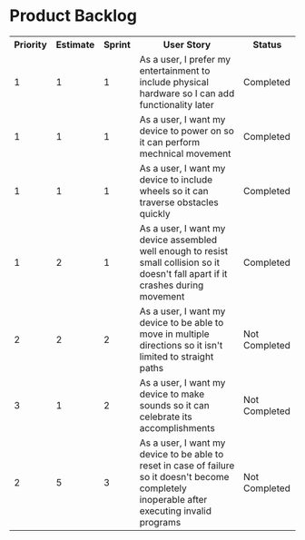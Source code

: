 <h1>Product Backlog</h1>
<table>
  <tr>
     <th>Priority</th>
     <th>Estimate</th>
     <th>Sprint</th>
     <th>User Story</th>
     <th>Status</th>
  </tr>
  
  <tr>
      <td>1</td><td>1</td><td>1</td><td>As a user, I prefer my entertainment to include physical hardware so I can add functionality later</td><td>Completed</td>
  </tr>
  
  <tr>
  <td>1</td><td>1</td><td>1</td><td>As a user, I want my device to power on so it can perform mechnical movement</td><td>Completed</td>
  </tr>
  
  <tr>
      <td>1</td><td>1</td><td>1</td><td>As a user, I want my device to include wheels so it can traverse obstacles quickly</td><td>Completed</td>
  </tr>
  
  <tr>
  <td>1</td><td>2</td><td>1</td><td>As a user, I want my device assembled well enough to resist small collision so it doesn't fall apart if it crashes during movement</td><td>Completed</td>
  </tr>
  
  <tr>
      <td>2</td><td>2</td><td>2</td><td>As a user, I want my device to be able to move in multiple directions so it isn't limited to straight paths</td><td>Not Completed</td>
  </tr>
  
  <tr>
      <td>3</td><td>1</td><td>2</td><td>As a user, I want my device to make sounds so it can celebrate its accomplishments</td><td>Not Completed</td>
  </tr>
  
  <tr>
      <td>2</td><td>5</td><td>3</td><td>As a user, I want my device to be able to reset in case of failure so it doesn't become completely inoperable after executing invalid programs</td><td>Not Completed</td>
  </tr>
  
  

</table>
